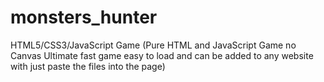 # monsters_hunter
HTML5/CSS3/JavaScript Game (Pure HTML and JavaScript Game no Canvas Ultimate fast game easy to load and can be added to any website with just paste the files into the page) 

